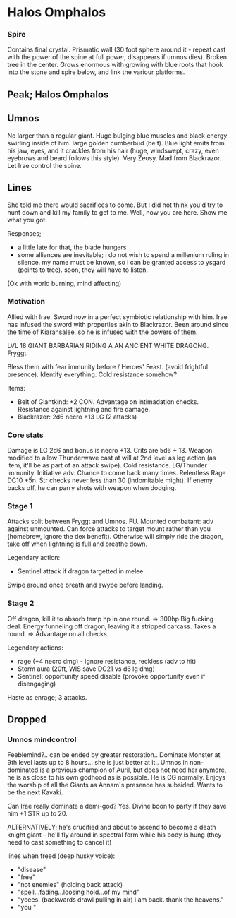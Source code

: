 # Halos Omphalos

### Spire
Contains final crystal. Prismatic wall (30 foot sphere around it - repeat cast with the power of the spine at full power, disappears if umnos dies).
Broken tree in the center.
Grows enormous with growing with blue roots that hook into the stone and spire below, and link the variour platforms.

## Peak; Halos Omphalos

## Umnos
No larger than a regular giant.
Huge bulging blue muscles and black energy swirling inside of him. large golden cumberbud (belt).
Blue light emits from his jaw, eyes, and it crackles from his hair (huge, windswept, crazy, even eyebrows and beard follows this style). Very Zeusy.
Mad from Blackrazor. Let Irae control the spine.

## Lines
She told me there would sacrifices to come.
But I did not think you'd try to hunt down and kill my family to get to me.
Well, now you are here. Show me what you got.

Responses;
- a little late for that, the blade hungers
- some alliances are inevitable; i do not wish to spend a millenium ruling in silence. my name must be known, so i can be granted access to ysgard (points to tree). soon, they will have to listen.

(Ok with world burning, mind affecting)

### Motivation
Allied with Irae. Sword now in a perfect symbiotic relationship with him. Irae has infused the sword with properties akin to Blackrazor. Been around since the time of Kiaransalee, so he is infused with the powers of them.

LVL 18 GIANT BARBARIAN RIDING A AN ANCIENT WHITE DRAGONG.
Fryggt.

Bless them with fear immunity before / Heroes' Feast. (avoid frightful presence). Identify everything.
Cold resistance somehow?

Items:
- Belt of Giantkind: +2 CON. Advantage on intimadation checks. Resistance against lightning and fire damage.
- Blackrazor: 2d6 necro +13 LG (2 attacks)

### Core stats
Damage is LG 2d6 and bonus is necro +13. Crits are 5d6 + 13.
Weapon modified to allow Thunderwave cast at will at 2nd level as leg action (as item, it'll be as part of an attack swipe).
Cold resistance. LG/Thunder immunity. Initiative adv.
Chance to come back many times. Relentless Rage DC10 +5n.
Str checks never less than 30 (indomitable might).
If enemy backs off, he can parry shots with weapon when dodging.

### Stage 1
Attacks split between Fryggt and Umnos. FU.
Mounted combatant: adv against unmounted. Can force attacks to target mount rather than you (homebrew, ignore the dex benefit).
Otherwise will simply ride the dragon, take off when lightning is full and breathe down.

Legendary action:
- Sentinel attack if dragon targetted in melee.

Swipe around once breath and swype before landing.

### Stage 2
Off dragon, kill it to absorb temp hp in one round. => 300hp
Big fucking deal. Energy funneling off dragon, leaving it a stripped carcass. Takes a round.
=> Advantage on all checks.

Legendary actions:
- rage (+4 necro dmg) - ignore resistance, reckless (adv to hit)
- Storm aura (20ft, WIS save DC21 vs d6 lg dmg)
- Sentinel; opportunity speed disable (provoke opportunity even if disengaging)

Haste as enrage; 3 attacks.



## Dropped
### Umnos mindcontrol
Feeblemind?.. can be ended by greater restoration..
Dominate Monster at 9th level lasts up to 8 hours... she is just better at it..
Umnos in non-dominated is a previous champion of Auril, but does not need her anymore, he is as close to his own godhood as is possible.
He is CG normally. Enjoys the worship of all the Giants as Annam's presence has subsided. Wants to be the next Kavaki.

Can Irae really dominate a demi-god? Yes.
Divine boon to party if they save him +1 STR up to 20.

ALTERNATIVELY; he's crucified and about to ascend to become a death knight giant - he'll fly around in spectral form while his body is hung (they need to cast something to cancel it)

lines when freed (deep husky voice):
- "disease"
- "free"
- "not enemies" (holding back attack)
- "spell...fading...loosing hold...of my mind"
- "yeees. (backwards drawl pulling in air) i am back. thank the heavens."
- "you "
